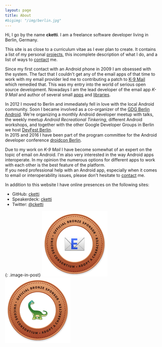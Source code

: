 ```yaml
---
layout: page
title: About
#bigimg: "/img/berlin.jpg"
---
```


Hi, I go by the name **cketti**. I am a freelance software developer living in Berlin, Germany.

This site is as close to a curriculum vitae as I ever plan to create. It contains a list of my personal [projects](/projects/), this incomplete description of what I do, and a list of ways to [contact](/contact/) me.

Since my first contact with an Android phone in 2009 I am obsessed with the system. The fact that I couldn't get any of the email apps of that time to work with my email provider led me to contributing a patch to [K-9 Mail](https://github.com/k9mail/k-9) which remedied that. This was my entry into the world of serious open source development. Nowadays I am the lead developer of the email app *K-9 Mail* and author of several small [apps](/projects/#apps) and [libraries](/projects/#libraries).

In 2012 I moved to Berlin and immediately fell in love with the local Android community. Soon I became involved as a co-organizer of the [GDG Berlin Android](http://www.meetup.com/GDG-Berlin-Android/). We're organizing a monthly Android developer meetup with talks, the weekly meetup *Android Recreational Tinkering*, different Android workshops, and together with the other Google Developer Groups in Berlin we host [DevFest Berlin](http://devfest-berlin.de/).  
In 2015 and 2016 I have been part of the program committee for the Android developer conference [droidcon Berlin](http://droidcon.de/).

Due to my work on *K-9 Mail* I have become somewhat of an expert on the topic of email on Android. I'm also very interested in the way Android apps interoperate. In my opinion the numerous options for different apps to work with each other is the best feature of the platform.  
If you need professional help with an Android app, especially when it comes to email or interoperability issues, please don't hesitate to [contact](/contact/) me.


In addition to this website I have online presences on the following sites:

* GitHub: [cketti](https://github.com/cketti)
* Speakerdeck: [cketti](https://speakerdeck.com/cketti)
* Twitter: [@cketti](https://twitter.com/cketti)

{: .image-in-post}
[![Official Bronze Sponsor of the Email Emoji](/img/bronze-1F4E7.png)](http://unicode.org/consortium/adopted-characters.html#b1F4E7) [![Official Bronze Sponsor of the Sauropod Emoji](/img/bronze-1F995.png)](http://unicode.org/consortium/adopted-characters.html#b1F995)
